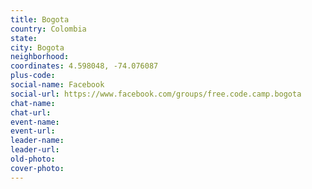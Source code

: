 ```yaml
---
title: Bogota
country: Colombia
state: 
city: Bogota
neighborhood: 
coordinates: 4.598048, -74.076087
plus-code:
social-name: Facebook
social-url: https://www.facebook.com/groups/free.code.camp.bogota
chat-name:
chat-url:
event-name:
event-url:
leader-name:
leader-url:
old-photo: 
cover-photo:
---
```

